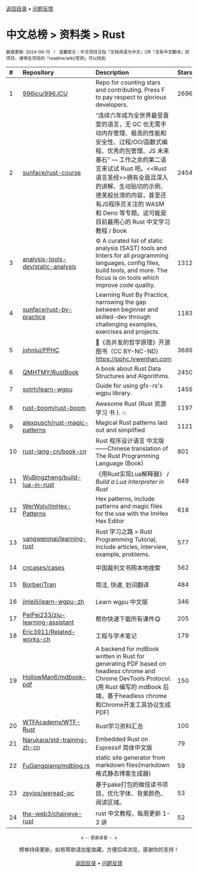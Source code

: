 <a href="https://github.com/GrowingGit/GitHub-Chinese-Top-Charts#github中文排行榜">返回目录</a> • <a href="/content/docs/feedback.md">问题反馈</a>

# 中文总榜 > 资料类 > Rust
<sub>数据更新: 2024-08-15&nbsp;&nbsp;&nbsp;/&nbsp;&nbsp;&nbsp;温馨提示：中文项目泛指「文档母语为中文」OR「含有中文翻译」的项目，通常在项目的「readme/wiki/官网」可以找到</sub>

|#|Repository|Description|Stars|Updated|
|:-|:-|:-|:-|:-|
|1|[996icu/996.ICU](https://github.com/996icu/996.ICU)|Repo for counting stars and contributing. Press F to pay respect to glorious developers.|269604|2024-07-12|
|2|[sunface/rust-course](https://github.com/sunface/rust-course)|“连续六年成为全世界最受喜爱的语言，无 GC 也无需手动内存管理、极高的性能和安全性、过程/OO/函数式编程、优秀的包管理、JS 未来基石" — 工作之余的第二语言来试试 Rust 吧。<<Rust语言圣经>>拥有全面且深入的讲解、生动贴切的示例、德芙般丝滑的内容，甚至还有JS程序员关注的 WASM 和 Deno 等专题。这可能是目前最用心的 Rust 中文学习教程 / Book |24546|2024-08-12|
|3|[analysis-tools-dev/static-analysis](https://github.com/analysis-tools-dev/static-analysis)|⚙️ A curated list of static analysis (SAST) tools and linters for all programming languages, config files, build tools, and more. The focus is on tools which improve code quality.|13122|2024-08-13|
|4|[sunface/rust-by-practice](https://github.com/sunface/rust-by-practice)|Learning Rust By Practice,  narrowing the gap between beginner and skilled-dev through challenging examples, exercises and projects.|11839|2024-08-04|
|5|[johnlui/PPHC](https://github.com/johnlui/PPHC)|📙《高并发的哲学原理》开源图书（CC BY-NC-ND）https://pphc.lvwenhan.com|3689|2024-07-23|
|6|[QMHTMY/RustBook](https://github.com/QMHTMY/RustBook)|A book about Rust Data Structures and Algorithms.|2450|2024-07-21|
|7|[sotrh/learn-wgpu](https://github.com/sotrh/learn-wgpu)|Guide for using gfx-rs's wgpu library.|1459|2024-07-24|
|8|[rust-boom/rust-boom](https://github.com/rust-boom/rust-boom)|Awesome Rust (Rust 资源   学习   书 ). 💥|1197|2024-03-19|
|9|[alexpusch/rust-magic-patterns](https://github.com/alexpusch/rust-magic-patterns)|Magical Rust patterns laid out and simplified|1121|2024-05-11|
|10|[rust-lang-cn/book-cn](https://github.com/rust-lang-cn/book-cn)|Rust  程序设计语言 中文版——Chinese translation of The Rust Programming Language (Book)|801|2024-06-16|
|11|[WuBingzheng/build-lua-in-rust](https://github.com/WuBingzheng/build-lua-in-rust)|《用Rust实现Lua解释器》 / _Build a Lua Interpreter in Rust_|649|2024-03-25|
|12|[WerWolv/ImHex-Patterns](https://github.com/WerWolv/ImHex-Patterns)|Hex patterns, include patterns and magic files for the use with the ImHex Hex Editor|618|2024-08-10|
|13|[yangwenmai/learning-rust](https://github.com/yangwenmai/learning-rust)|Rust 学习之路 > Rust Programming Tutorial, include articles, interview, example, problems.|577|2024-04-11|
|14|[cncases/cases](https://github.com/cncases/cases)|中国裁判文书网本地搜索|562|2024-08-12|
|15|[Borber/Tran](https://github.com/Borber/Tran)|简洁, 快速, 划词翻译|484|2024-08-13|
|16|[jinleili/learn-wgpu-zh](https://github.com/jinleili/learn-wgpu-zh)|Learn wgpu 中文版|346|2024-07-22|
|17|[PeiPei233/zju-learning-assistant](https://github.com/PeiPei233/zju-learning-assistant)|帮你快速下载所有课件😋|205|2024-06-30|
|18|[Eric3911/Related-works-ch](https://github.com/Eric3911/Related-works-ch)|工程与学术笔记|179|2024-08-13|
|19|[HollowMan6/mdbook-pdf](https://github.com/HollowMan6/mdbook-pdf)|A backend for mdBook written in Rust for generating PDF based on headless chrome and Chrome DevTools Protocol. (用 Rust 编写的 mdBook 后端，基于headless chrome和Chrome开发工具协议生成PDF)|150|2024-08-06|
|20|[WTFAcademy/WTF-Rust](https://github.com/WTFAcademy/WTF-Rust)|Rust学习资料汇总|100|2024-07-20|
|21|[Narukara/std-training-zh-cn](https://github.com/Narukara/std-training-zh-cn)|Embedded Rust on Espressif 简体中文版|79|2024-06-29|
|22|[FuGangqiang/mdblog.rs](https://github.com/FuGangqiang/mdblog.rs)|static site generator from markdown files(markdown 格式静态博客生成器)|59|2024-08-12|
|23|[zeyios/weread-pc](https://github.com/zeyios/weread-pc)|基于pake打包的微信读书项目，优化字体、背景颜色、阅读区域。|53|2024-02-16|
|24|[the-web3/chaineye-rust](https://github.com/the-web3/chaineye-rust)|rust 中文教程，每周更新 1-3 讲|52|2024-07-06|

<div align="center">
    <p><sub>↓ -- 感谢读者 -- ↓</sub></p>
    榜单持续更新，如有帮助请加星收藏，方便后续浏览，感谢你的支持！
</div>

<br/>

<div align="center"><a href="https://github.com/GrowingGit/GitHub-Chinese-Top-Charts#github中文排行榜">返回目录</a> • <a href="/content/docs/feedback.md">问题反馈</a></div>
